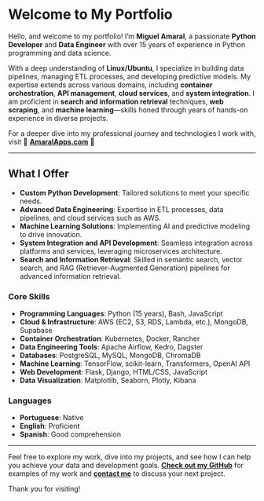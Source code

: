 # Welcome to My Portfolio

Hello, and welcome to my portfolio! I’m **Miguel Amaral**, a passionate **Python Developer** and **Data Engineer** with over 15 years of experience in Python programming and data science.

With a deep understanding of **Linux/Ubuntu**, I specialize in building data pipelines, managing ETL processes, and developing predictive models. My expertise extends across various domains, including **container orchestration**, **API management**, **cloud services**, and **system integration**. I am proficient in **search and information retrieval** techniques, **web scraping**, and **machine learning**—skills honed through years of hands-on experience in diverse projects.

For a deeper dive into my professional journey and technologies I work with, visit 🚀 **[AmaralApps.com](https://amaralapps.com)** 🚀

---

## What I Offer

- **Custom Python Development**: Tailored solutions to meet your specific needs.
- **Advanced Data Engineering**: Expertise in ETL processes, data pipelines, and cloud services such as AWS.
- **Machine Learning Solutions**: Implementing AI and predictive modeling to drive innovation.
- **System Integration and API Development**: Seamless integration across platforms and services, leveraging microservices architecture.
- **Search and Information Retrieval**: Skilled in semantic search, vector search, and RAG (Retriever-Augmented Generation) pipelines for advanced information retrieval.

### Core Skills

- **Programming Languages**: Python (15 years), Bash, JavaScript
- **Cloud & Infrastructure**: AWS (EC2, S3, RDS, Lambda, etc.), MongoDB, Supabase
- **Container Orchestration**: Kubernetes, Docker, Rancher
- **Data Engineering Tools**: Apache Airflow, Kedro, Dagster
- **Databases**: PostgreSQL, MySQL, MongoDB, ChromaDB
- **Machine Learning**: TensorFlow, scikit-learn, Transformers, OpenAI API
- **Web Development**: Flask, Django, HTML/CSS, JavaScript
- **Data Visualization**: Matplotlib, Seaborn, Plotly, Kibana

### Languages

- **Portuguese**: Native
- **English**: Proficient
- **Spanish**: Good comprehension

---

Feel free to explore my work, dive into my projects, and see how I can help you achieve your data and development goals. **[Check out my GitHub](https://github.com/miguelzeph)** for examples of my work and **[contact me](mailto:miguel.junior.mat@hotmail.com)** to discuss your next project.

Thank you for visiting!
